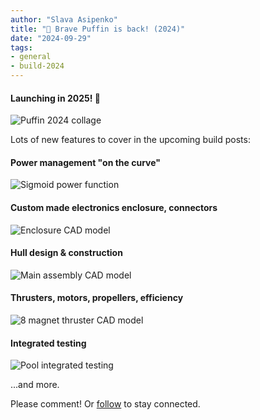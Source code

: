 ```yaml
---
author: "Slava Asipenko"
title: "🎉 Brave Puffin is back! (2024)"
date: "2024-09-29"
tags: 
- general
- build-2024
---
```


#### Launching in 2025! 🚀

![Puffin 2024 collage](/img/puffin_2024_collage2.jpg)

Lots of new features to cover in the upcoming build posts:

#### Power management "on the curve"
![Sigmoid power function](/img/sigmoid_power_budget.png#medium)

#### Custom made electronics enclosure, connectors
![Enclosure CAD model](/img/enclosure_model.png#medium)

#### Hull design & construction
![Main assembly CAD model](/img/main_assembly_cad_model.png#medium)

#### Thrusters, motors, propellers, efficiency
![8 magnet thruster CAD model](/img/8mag_thruster.png#medium)

#### Integrated testing
![Pool integrated testing](/img/pool_testing.png#medium)

...and more.

Please comment! Or [follow](/contact) to stay connected.
